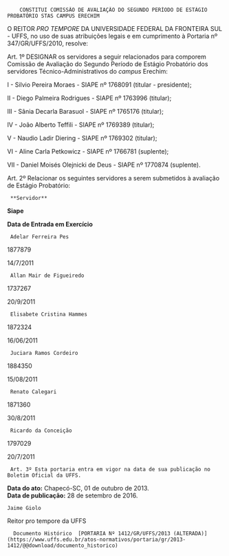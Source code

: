         CONSTITUI COMISSÃO DE AVALIAÇÃO DO SEGUNDO PERÍODO DE ESTÁGIO PROBATÓRIO STAS CAMPUS ERECHIM  

O REITOR *PRO TEMPORE* DA UNIVERSIDADE FEDERAL DA FRONTEIRA SUL - UFFS, no uso de suas atribuições legais e em cumprimento à Portaria nº 347/GR/UFFS/2010, resolve:

 Art. 1º DESIGNAR os servidores a seguir relacionados para comporem Comissão de Avaliação do Segundo Período de Estágio Probatório dos servidores Técnico-Administrativos do *campus* Erechim:

 I - Silvio Pereira Moraes - SIAPE nº 1768091 (titular - presidente);

 II - Diego Palmeira Rodrigues - SIAPE nº 1763996 (titular);

 III - Sânia Decarla Barasuol - SIAPE nº 1765176 (titular);

 IV - João Alberto Teffili - SIAPE nº 1769389 (titular);

 V - Naudio Ladir Diering - SIAPE nº 1769302 (titular);

 VI - Aline Carla Petkowicz - SIAPE nº 1766781 (suplente);

 VII - Daniel Moisés Olejnicki de Deus - SIAPE nº 1770874 (suplente).

 Art. 2º Relacionar os seguintes servidores a serem submetidos à avaliação de Estágio Probatório:

     **Servidor**

   **Siape**

   **Data de Entrada em Exercício**

     Adelar Ferreira Pes

   1877879

   14/7/2011

     Allan Mair de Figueiredo

   1737267

   20/9/2011

     Elisabete Cristina Hammes

   1872324

   16/06/2011

     Juciara Ramos Cordeiro

   1884350

   15/08/2011

     Renato Calegari

   1871360

   30/8/2011

     Ricardo da Conceição

   1797029

   20/7/2011

     Art. 3º Esta portaria entra em vigor na data de sua publicação no Boletim Oficial da UFFS.

  

   **Data do ato:** Chapecó-SC, 01 de outubro de 2013.   
 **Data de publicação:**  28 de setembro de 2016. 

    Jaime Giolo   
 Reitor pro tempore da UFFS 

      Documento Histórico  [PORTARIA Nº 1412/GR/UFFS/2013 (ALTERADA)](https://www.uffs.edu.br/atos-normativos/portaria/gr/2013-1412/@@download/documento_historico)     
      